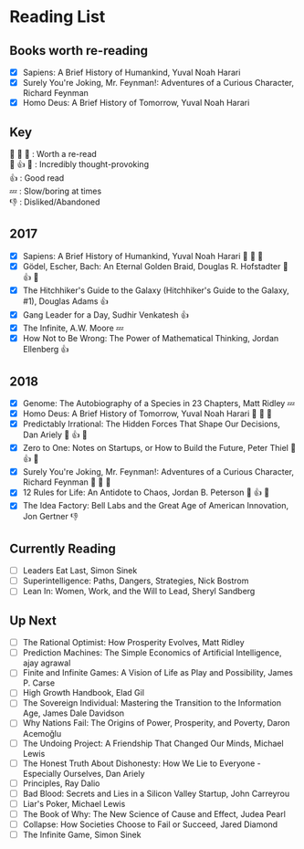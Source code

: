 # Reading List
## Books worth re-reading
- [x] Sapiens: A Brief History of Humankind, Yuval Noah Harari
- [x] Surely You're Joking, Mr. Feynman!: Adventures of a Curious Character, Richard Feynman
- [x] Homo Deus: A Brief History of Tomorrow, Yuval Noah Harari
## Key
 :clap: :clap: :clap:		: Worth a re-read  
 :thought_balloon: :+1: :thought_balloon:		: Incredibly thought-provoking  
 :+1:		: Good read  
 :zzz:		: Slow/boring at times  
 :-1:		: Disliked/Abandoned  


## 2017

- [x] Sapiens: A Brief History of Humankind, Yuval Noah Harari :clap: :clap: :clap:
- [x] Gödel, Escher, Bach: An Eternal Golden Braid, Douglas R. Hofstadter :thought_balloon: :+1: :thought_balloon:
- [x] The Hitchhiker's Guide to the Galaxy (Hitchhiker's Guide to the Galaxy, #1), Douglas Adams :+1:
- [x] Gang Leader for a Day, Sudhir Venkatesh :+1:
- [x] The Infinite, A.W. Moore :zzz:
- [x] How Not to Be Wrong: The Power of Mathematical Thinking, Jordan Ellenberg :+1:

## 2018

- [x] Genome: The Autobiography of a Species in 23 Chapters, Matt Ridley :zzz:
- [x] Homo Deus: A Brief History of Tomorrow, Yuval Noah Harari :clap: :clap: :clap:
- [x] Predictably Irrational: The Hidden Forces That Shape Our Decisions, Dan Ariely :thought_balloon: :+1: :thought_balloon:
- [x] Zero to One: Notes on Startups, or How to Build the Future, Peter Thiel :thought_balloon: :+1: :thought_balloon:
- [x] Surely You're Joking, Mr. Feynman!: Adventures of a Curious Character, Richard Feynman :clap: :clap: :clap:
- [x] 12 Rules for Life: An Antidote to Chaos, Jordan B. Peterson :thought_balloon: :+1: :thought_balloon:
- [x] The Idea Factory: Bell Labs and the Great Age of American Innovation, Jon Gertner :-1:

## Currently Reading

- [ ] Leaders Eat Last, Simon Sinek
- [ ] Superintelligence: Paths, Dangers, Strategies, Nick Bostrom
- [ ] Lean In: Women, Work, and the Will to Lead, Sheryl Sandberg

## Up Next

- [ ] The Rational Optimist: How Prosperity Evolves, Matt Ridley
- [ ] Prediction Machines: The Simple Economics of Artificial Intelligence, ajay agrawal
- [ ] Finite and Infinite Games: A Vision of Life as Play and Possibility, James P. Carse
- [ ] High Growth Handbook, Elad Gil
- [ ] The Sovereign Individual: Mastering the Transition to the Information Age, James Dale Davidson
- [ ] Why Nations Fail: The Origins of Power, Prosperity, and Poverty, Daron Acemoğlu
- [ ] The Undoing Project: A Friendship That Changed Our Minds, Michael   Lewis
- [ ] The Honest Truth About Dishonesty: How We Lie to Everyone - Especially Ourselves, Dan Ariely
- [ ] Principles, Ray Dalio
- [ ] Bad Blood: Secrets and Lies in a Silicon Valley Startup, John Carreyrou
- [ ] Liar's Poker, Michael   Lewis
- [ ] The Book of Why: The New Science of Cause and Effect, Judea Pearl
- [ ] Collapse: How Societies Choose to Fail or Succeed, Jared Diamond
- [ ] The Infinite Game, Simon Sinek
